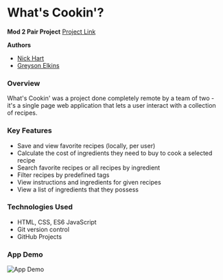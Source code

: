 # What's Cookin'?
**Mod 2 Pair Project**
  [Project Link](https://greysonelkins.github.io/whats-cookin/src)

**Authors**
- [Nick Hart](https://github.com/nickhartdev)
- [Greyson Elkins](https://github.com/GreysonElkins)

### Overview
What's Cookin' was a project done completely remote by a team of two - it's a single page web application that lets a user interact with a collection of recipes.

### Key Features
- Save and view favorite recipes (locally, per user)
- Calculate the cost of ingredients they need to buy to cook a selected recipe
- Search favorite recipes or all recipes by ingredient
- Filter recipes by predefined tags
- View instructions and ingredients for given recipes
- View a list of ingredients that they possess

### Technologies Used
- HTML, CSS, ES6 JavaScript
- Git version control
- GitHub Projects

### App Demo
![App Demo](./src/readme/whats-cookin.gif)